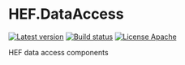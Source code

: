 # HEF.DataAccess
[![Latest version](https://img.shields.io/nuget/v/HEF.Data.svg)](https://www.nuget.org/packages/HEF.Data/)  [![Build status](https://ci.appveyor.com/api/projects/status/e38kvwynpwuv5o7g?svg=true)](https://ci.appveyor.com/project/wanlitao/fcp-aspnetcore)  [![License Apache](https://img.shields.io/badge/license-Apache%202-blue.svg)](http://www.apache.org/licenses/LICENSE-2.0.html)

HEF data access components
